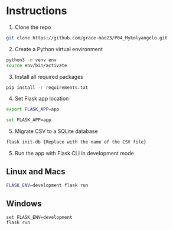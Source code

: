 # Instructions

1. Clone the repo

```bash
git clone https://github.com/grace-mao23/P04_Mykolyangelo.git
```

2. Create a Python virtual environment

```bash
python3 -m venv env
source env/bin/activate
```

3. Install all required packages

```bash
pip install -r requirements.txt
```

4. Set Flask app location

```bash
export FLASK_APP=app
```

```bash
set FLASK_APP=app
```

5. Migrate CSV to a SQLite database

```bash
flask init-db {Replace with the name of the CSV file}
```

5. Run the app with Flask CLI in development mode

Linux and Macs
---
```bash
FLASK_ENV=development flask run
```

Windows
---
```windows
set FLASK_ENV=development
flask run
```
